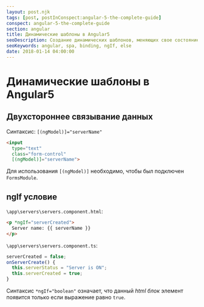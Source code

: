 ```yaml
---
layout: post.njk
tags: [post, postInConspect:angular-5-the-complete-guide]
conspect: angular-5-the-complete-guide
section: angular
title: Динамические шаблоны в Angular5
seoDescription: Создание динамических шаблонов, меняющих свое состояние в зависимости от действий пользователя, с помощью двухстороннего связывания данных и директивы ngIf.
seoKeywords: angular, spa, binding, ngIf, else
date: 2018-01-14 04:00:00
---
```

# Динамические шаблоны в Angular5

## Двухстороннее связывание данных

Синтаксис: `[(ngModel)]="serverName"`

```html
<input
  type="text"
  class="form-control"
  [(ngModel)]="serverName">
```

Для использования `[(ngModel)]` необходимо, чтобы был подключен `FormsModule`.

## ngIf условие

`\app\servers\servers.component.html`:

```html
<p *ngIf="serverCreated">
  Server name: {{ serverName }}
</p>
```

`\app\servers\servers.component.ts`:

```typescript
serverCreated = false;
onServerCreate() {
  this.serverStatus = "Server is ON";
  this.serverCreated = true;
}
```

Синтаксис `*ngIf="boolean"` означает, что данный *html блок* элемент появится только если выражение равно `true`.

